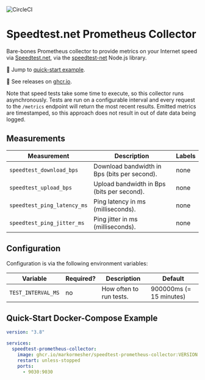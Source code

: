 ![CircleCI](https://img.shields.io/circleci/build/github/markormesher/speedtest-prometheus-collector)

# Speedtest.net Prometheus Collector

Bare-bones Prometheus collector to provide metrics on your Internet speed via [Speedtest.net](https://speedtest.net), via the [speedtest-net](https://www.npmjs.com/package/speedtest-net) Node.js library.

:rocket: Jump to [quick-start example](#quick-start-docker-compose-example).

:whale: See releases on [ghcr.io](https://ghcr.io/markormesher/speedtest-prometheus-collector).

Note that speed tests take some time to execute, so this collector runs asynchronously. Tests are run on a configurable interval and every request to the `/metrics` endpoint will return the most recent results. Emitted metrics are timestamped, so this approach does not result in out of date data being logged.

## Measurements

| Measurement                 | Description                                  | Labels |
| --------------------------- | -------------------------------------------- | ------ |
| `speedtest_download_bps`    | Download bandwidth in Bps (bits per second). | none   |
| `speedtest_upload_bps`      | Upload bandwidth in Bps (bits per second).   | none   |
| `speedtest_ping_latency_ms` | Ping latency in ms (milliseconds).           | none   |
| `speedtest_ping_jitter_ms`  | Ping jitter in ms (milliseconds).            | none   |

## Configuration

Configuration is via the following environment variables:

| Variable           | Required? | Description             | Default                 |
| ------------------ | --------- | ----------------------- | ----------------------- |
| `TEST_INTERVAL_MS` | no        | How often to run tests. | 900000ms (= 15 minutes) |

## Quick-Start Docker-Compose Example

```yaml
version: "3.8"

services:
  speedtest-prometheus-collector:
    image: ghcr.io/markormesher/speedtest-prometheus-collector:VERSION
    restart: unless-stopped
    ports:
      - 9030:9030
```
